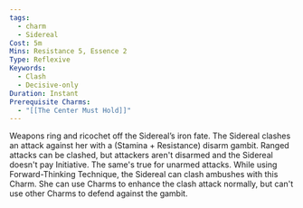 ```yaml
---
tags:
  - charm
  - Sidereal
Cost: 5m
Mins: Resistance 5, Essence 2
Type: Reflexive
Keywords:
  - Clash
  - Decisive-only
Duration: Instant
Prerequisite Charms:
  - "[[The Center Must Hold]]"
---
```

Weapons ring and ricochet off the Sidereal’s iron fate. The Sidereal clashes an attack against her with a (Stamina + Resistance) disarm gambit. Ranged attacks can be clashed, but attackers aren't disarmed and the Sidereal doesn't pay Initiative. The same's true for unarmed attacks. While using Forward-Thinking Technique, the Sidereal can clash ambushes with this Charm. She can use Charms to enhance the clash attack normally, but can't use other Charms to defend against the gambit.